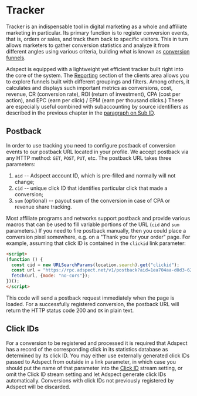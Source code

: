 # Tracker

Tracker is an indispensable tool in digital marketing as a whole and affiliate marketing in particular.
Its primary function is to register conversion events, that is, orders or sales, and track them back
to specific visitors. This in turn allows marketers to gather conversion statistics and analyze it from
different angles using various criteria, building what is known as [conversion funnels](https://en.wikipedia.org/wiki/Conversion_funnel).

Adspect is equipped with a lightweight yet efficient tracker built right into the core of the system.
The [Reporting](reporting.md) section of the clients area allows you to explore funnels built with
different groupings and filters. Among others, it calculates and displays such important metrics as
conversions, cost, revenue, CR (conversion rate), ROI (return of investment), CPA (cost per action),
and EPC (earn per click) / EPM (earn per thousand clicks.) These are especially useful combined with
subaccounting by source identifiers as described in the previous chapter in the [paragraph on Sub ID](streams.html#sub-id).

## Postback

In order to use tracking you need to configure postback of conversion events to our postback URL located
in your profile. We accept postback via any HTTP method: `GET`, `POST`, `PUT`, etc. The postback URL takes
three parameters:

1. `aid` -- Adspect account ID, which is pre-filled and normally will not change;
2. `cid` -- unique click ID that identifies particular click that made a conversion;
3. `sum` (optional) -- payout sum of the conversion in case of CPA or revenue share tracking.

Most affiliate programs and networks support postback and provide various macros that can be used to fill
variable portions of the URL (`cid` and `sum` parameters.) If you need to fire postback manually, then
you could place a conversion pixel somewhere, e.g. on a "Thank you for your order" page. For example,
assuming that click ID is contained in the `clickid` link parameter:

```html
<script>
(function () {
  const cid = new URLSearchParams(location.search).get("clickid");
  const url = "https://rpc.adspect.net/v1/postback?aid=1ea704aa-d0d3-6262-bf65-ac1f6b95a853&cid=" + cid;
  fetch(url, {mode: "no-cors"});
})();
</script>
```

This code will send a postback request immediately when the page is loaded. For a successfully registered
conversion, the postback URL will return the HTTP status code 200 and `OK` in plain text.

## Click IDs

For a conversion to be registered and processed it is required that Adspect has a record of the corresponding
click in its statistics database as determined by its click ID. You may either use externally generated
click IDs passed to Adspect from outside in a link parameter, in which case you should put the name of that
parameter into the [Click ID](streams.html#click-id) stream setting, or omit the Click ID stream setting
and let Adspect generate click IDs automatically. Conversions with click IDs not previously registered by
Adspect will be discarded.
